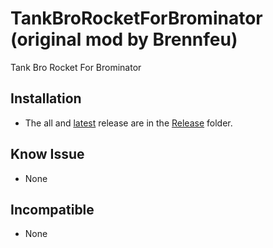 # TankBroRocketForBrominator (original mod by Brennfeu)

Tank Bro Rocket For Brominator

## Installation

* The all and [latest](./Release/TankBroRocketForBrominator.zip) release are in the [Release](./Release/) folder.

## Know Issue

* None

## Incompatible

* None
